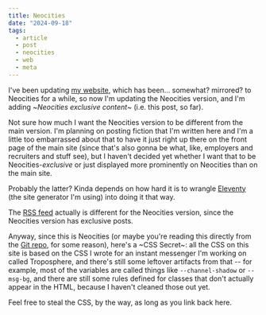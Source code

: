 ```yaml
---
title: Neocities
date: "2024-09-18"
tags:
  - article
  - post
  - neocities
  - web
  - meta
---
```


I've been updating [my website](https://ashwalker.net/), which has been... somewhat? mirrored? to Neocities for a while, so now I'm updating the Neocities version, and I'm adding \~*Neocities exclusive content*\~ (i.e. this post, so far).

Not sure how much I want the Neocities version to be different from the main version. I'm planning on posting fiction that I'm written here and I'm a little too embarrassed about that to have it just right up there on the front page of the main site (since that's also gonna be what, like, employers and recruiters and stuff see), but I haven't decided yet whether I want that to be Neocities-*exclusive* or just displayed more prominently on Neocities than on the main site.

Probably the latter? Kinda depends on how hard it is to wrangle [Eleventy](https://www.11ty.dev/) (the site generator I'm using) into doing it that way.

The [RSS feed](/feed.xml) actually is different for the Neocities version, since the Neocities version has exclusive posts.

Anyway, since this is Neocities (or maybe you're reading this directly from the [Git repo](https://git.ashwalker.net/Ash/ashwalker.net/), for some reason), here's a \~CSS Secret\~: all the CSS on this site is based on the CSS I wrote for an instant messenger I'm working on called Troposphere, and there's still some leftover artifacts from that -- for example, most of the variables are called things like `--channel-shadow` or `--msg-bg`, and there are still some rules defined for classes that don't actually appear in the HTML, because I haven't cleaned those out yet.

Feel free to steal the CSS, by the way, as long as you link back here.
